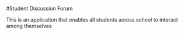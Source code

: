 #Student Discussion Forum

This is an application that enables all students across school to interact among themselves
